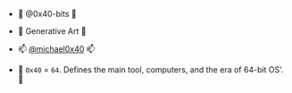 - 👋 @0x40-bits 👋

- 🌱 Generative Art 🌱

- 📫 [@michael0x40](https://twitter.com/michael0x40) 📫 

- 🧮 `0x40` = `64`. Defines the main tool, computers, and the era of 64-bit OS'. 🧮

<!---
0x40-bits/0x40-bits is a ✨ special ✨ repository because its `README.md` (this file) appears on your GitHub profile.
You can click the Preview link to take a look at your changes.
--->
